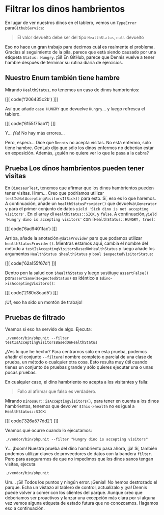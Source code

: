 # Filtrar los dinos hambrientos

En lugar de ver nuestros dinos en el tablero, vemos un `TypeError` para`GithubService`:

> El valor devuelto debe ser del tipo `HealthStatus`, `null` devuelto

Eso no hace un gran trabajo para decirnos cuál es realmente el problema. Gracias al seguimiento de la pila, parece que está siendo causado por una etiqueta `Status: Hungry`. ¡Sí! En GitHub, parece que Dennis vuelve a tener hambre después de terminar su rutina diaria de ejercicios.

## Nuestro Enum también tiene hambre

Mirando `HealthStatus`, no tenemos un caso de dinos hambrientos:

[[[ code('f206435c2b') ]]]

Así que añade `case HUNGRY` que devuelve `Hungry`... y luego refresca el tablero.

[[[ code('6155f75ab1') ]]]

Y... ¡Ya! No hay más errores...

Pero, espera... Dice que `Dennis` no acepta visitas. No está enfermo, sólo tiene hambre. GenLab dijo que sólo los dinos enfermos no deberían estar en exposición. Además, ¿quién no quiere ver lo que le pasa a la cabra?

## Prueba Los dinos hambrientos pueden tener visitas

En `DinosaurTest`, tenemos que afirmar que los dinos hambrientos pueden tener visitas. Hmm... Creo que podríamos utilizar `testIsNotAcceptingVisitorsIfSick()` para esto. Sí, eso es lo que haremos. A continuación, añade un `healthStatusProvider()` que devuelva`\Generator` y para el primer conjunto de datos `yield 'Sick dino is not accepting visitors'`. 
En el array di `HealthStatus::SICK`, y `false`. A continuación,`yield 'Hungry dino is accepting visitors'` con `[HealthStatus::HUNGRY, true]`:

[[[ code('6ad9401fac') ]]]

Arriba, añade la anotación `@dataProvider` para que podamos utilizar `healthStatusProvider()`. Mientras estamos aquí, cambia el nombre del método a `testIsAcceptingVisitorsBasedOnHealthStatus` y luego añade los argumentos `HealthStatus $healthStatus` y `bool $expectedVisitorStatus`:

[[[ code('62a155f67d') ]]]

Dentro pon la salud con `$healthStatus` y luego sustituye `assertFalse()` por`assertSame($expectedStatus)` es idéntico a `$dino->isAcceptingVisitors()`:

[[[ code('2180c8cad5') ]]]

¡Uf, eso ha sido un montón de trabajo!

## Pruebas de filtrado

Veamos si eso ha servido de algo. Ejecuta:

```terminal
./vendor/bin/phpunit --filter testIsAcceptingVisitorsBasedOnHealthStatus
```

¿Ves lo que he hecho? Para centrarnos sólo en esta prueba, podemos añadir el conjunto `--filter`al nombre completo o parcial de una clase de prueba, un método o cualquier otra cosa. Esto resulta muy útil cuando tienes un conjunto de pruebas grande y sólo quieres ejecutar una o unas pocas pruebas.

En cualquier caso, el dino hambriento no acepta a los visitantes y falla:

> Fallo al afirmar que falso es verdadero.

Mirando `Dinosaur::isAcceptingVisitors()`, para tener en cuenta a los dinos hambrientos, tenemos que devolver `$this->health` no es igual a `HealthStatus::SICK`:

[[[ code('326a577dd2') ]]]

Veamos qué ocurre cuando lo ejecutamos:

```terminal
./vendor/bin/phpunit --filter "Hungry dino is accepting visitors"
```

Y... ¡boom! Nuestra prueba del dino hambriento pasa ahora, ¡ja! Sí, también podemos utilizar claves de proveedores de datos con la bandera `filter`. Pero para asegurarnos de que no impedimos que los dinos sanos tengan visitas, ejecuta

```terminal
./vendor/bin/phpunit
```

Um... ¡Sí! Todos los puntos y ningún error. ¡Genial! No hemos destrozado el parque. Echa un vistazo al tablero de control, actualízalo y ¡ya! Dennis puede volver a comer con los clientes del parque. Aunque creo que deberíamos ser proactivos y lanzar una excepción más clara por si alguna vez vemos alguna etiqueta de estado futura que no conozcamos. Hagamos eso a continuación.